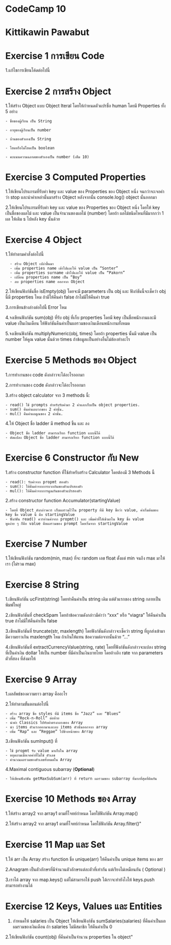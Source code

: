 # CodeCamp 10
# Kittikawin Pawabut

# Exercise 1 การเขียน Code
  1.แก้ไขการเขียนโค้ดต่อไปนี้
 
# Exercise 2 การสร้าง Object
  1.ให้สร้าง Object แบบ Object Iteral โดยให้กำหนดตัวแปรชื่อ human โดยมี Properties ทั้ง 5 อย่าง
    
    - ชื่อของผู้เรียน เป็น String
    
    - อายุของผู้เรียนเป็น number
    
    - บ้านของตัวเองเป็น String
    
    - โสดหรือไม่โสดเป็น boolean
    
    - คะแนนความฉลาดของตัวเองเป็น number (เต็ม 10)
    
# Exercise 3 Computed Properties
   1.ให้เขียนโปรแกรมที่รับค่า key และ value ของ Properties ของ Object หนึ่ง จนกว่าจะเจอคำว่า stop 
  และนำค่าเหล่านั้นมาสร้าง Object หลังจากนั้น console.log() object นั้นออกมา
  
  2.ให้เขียนโปรแกรมที่รับค่า key และ value ของ Properties ของ Object หนึ่ง โดยให้ key เป็นชื่อของผลไม้ 
  และ value เป็นจำนวนของผลไม้ (number) โดยถ้า ผลไม้ชนิดไหนที่มีมากกว่า 1 ผล ให้เติม s ไปหลัง key นั้นด้วย

# Exercise 4 Object
  1.ให้ทำตามคำสั่งต่อไปนี้
  
      - สร้าง Object เปล่าขึ้นมา
      - เพิ่ม properties name เข้าไปและให้ value เป็น “Sonter”
      - เพิ่ม properties surname เข้าไปและให้ value เป็น “Pakorn”
      - เปลี่ยน properties name เป็น “Boy”
      - ลบ properties name ออกจาก Object
    
  2.ให้เขียนฟังก์ชันชื่อ isEmpty(obj) โดยจะมี parameters เป็น obj และ ฟังก์ชันนี้จะเช็คว่า obj นี้มี properties ไหม 
  ถ้ามีให้คืนค่า false ถ้าไม่มีให้คืนค่า true
  
  3.การเขียนข้างล่างต่อไปนี้ Error ไหม
  
  4.จงเขียนฟังก์ชัน sum(obj) ที่รับ obj ที่เก็บ properties โดยมี key เป็นชื่อพนักงานและมี value เป็นเงินเดือน 
  ให้ฟังก์ชันคืนค่าเป็นผลรวมของเงินเดือนพนักงานทั้งหมด
  
  5.จงเขียนฟังก์ชัน multiplyNumeric(obj, times) โดยถ้า properties นั้นมี value เป็น number 
  ให้คูณ value นั้นด้วย times ถ้าข้อมูลเเป็นอย่างอื่นไม่ต้องทำอะไร
  
# Exercise 5 Methods ของ Object

  1.การทำงานของ code ดังกล่าวจะได้อะไรออกมา

  2.การทำงานของ code ดังกล่าวจะได้อะไรออกมา

  3.สร้าง object calculator จาก 3 methods นี้:

    - read() ใช้ prompts สำหรับรับค่ามา 2 ค่าและเก็บเป็น object properties.
    - sum() คืนค่าผลบวกของ 2 ค่านั้น.
    - mul() คืนค่าผลคูณของ 2 ค่านั้น.

  4.ให้ Object ชื่อ ladder มี method ขึ้น และ ลง

    - Object ชื่อ ladder สามารถเรียก function แบบนี้ได้
    - ดัดแปลง Object ชื่อ ladder สามารถเรียก function แบบนี้ได้
    
# Exercise 6 Constructor กับ New

  1.สร้าง constructor function ที่ใช้สำหรับสร้าง Calculator โดยต้องมี 3 Methods นี้
  
    - read(): รับค่าจาก propmt สองตัว
    - sum(): ให้คืนค่าจากการบวกกันของตัวแปรสองตัว
    - mul(): ให้คืนค่าจากการคูณกันของตัวแปรสองตัว
    
  2.สร้าง constructor function Accumulator(startingValue)
  
    - โดยที่ Object ดังกล่าวควร เก็บผลรวมไว้ใน property ที่มี key ชื่อว่า value, ค่าเริ่มต้นของ key ชื่อ value นี้ คือ startingValue
    - ฟังก์ชัน read() ควรอ่านค่าจาก propmt() และ เพิ่มค่าที่ใส่เข้ามาใน key ชื่อ value
    พูดง่าย ๆ ก็คือ value คือผลรวมของ prompt โดยเริ่มจาก startingValue

# Exercise 7  Number

  1.ให้เขียนฟังก์ชัน random(min, max) ที่จะ random เลข float ตั้งแต่ min จนถึง max มาให้เรา (ไม่รวม max)
  
  
# Exercise 8  String

  1.เขียนฟังก์ชัน ucFirst(string) โดยทำคืนค่าเป็น string เดิม แต่ตัวแรกของ string กลายเป็นพิมพ์ใหญ่
  
  2.เขียนฟังก์ชันที่ checkSpam โดยถ้าข้อความดังกล่าวมีคำว่า “xxx” หรือ “viagra” ให้คืนค่าเป็น true ถ้าไม่มีให้คืนค่าเป็น false
  
  3.เขียนฟังก์ชันที่ truncate(str, maxlength) โดยฟังก์ชันดังกล่าวจะเช็คว่า string 
  ที่ถูกส่งเข้ามามีความยาวเกิน maxlength ไหม ถ้าเกินให้แทน ข้อความต่อจากนั้นด้วย “...”

  4.เขียนฟังก์ชันที่ extractCurrencyValue(string, rate) โดยที่ฟังก์ชันดังกล่าวจะแปลง string ที่เป็นค่าเงิน dollar 
  ให้เป็น number ที่มีค่าเป็นเงินบาทไทย โดยอ้างอิง  rate จาก parameters ตัวที่สอง ที่ส่งมาให้
  
# Exercise 9 Array
  1.ผลลัพธ์ของความยาว array คืออะไร
  
  2.ให้ทำตามขั้นตอนต่อไปนี้
  
    - สร้าง array ชื่อ styles ที่มี items ชื่อ “Jazz” และ “Blues”
    - เพิ่ม “Rock-n-Roll” ต่อท้าย
    - นำค่า Classics ไปทับค่าตรงกลางของ Array
    - นำ items ตัวแรกออกมาและลบ items ตัวนั้นออกจาก array
    - เพิ่ม “Rap” และ “Reggae” ไปข้างหน้าของ Array
  3.เขียนฟังก์ชัน sumInput() ที่
  
    - ใช้ propmt รับ value มาเก็บใน array
    - หยุดถามเมื่อเจอค่าที่ไม่ใช่ ตัวเลข
    - คำนวณผลรวมของตัวเลขทั้งหมดใน Array
    
   4.Maximal contiguous subarray (**Optional**)
   
    - ให้เขียนฟังก์ชัน getMaxSubSum(arr) ที่ return ผลรวมของ subarray ที่มากที่สุดที่ติดกัน
    
# Exercise 10 Methods ของ Array

  1.ให้สร้าง array2 จาก array1 ตามที่โจทย์กำหนด โดยใช้ฟังก์ชัน Array.map()
  
  2.ให้สร้าง array2 จาก array1 ตามที่โจทย์กำหนด โดยใช้ฟังก์ชัน Array.filter()"

# Exercise 11 Map และ Set

  1.ให้ arr เป็น Array สร้าง function ชื่อ unique(arr) ให้คืนค่าเป็น unique items ของ arr
  
  2.Anagram เป็นตัวอักษรที่มีจำนวนตัวอักษรแต่ละตัวที่เท่ากัน แต่เรียงไม่เหมือนกัน ( Optional )
  
  3.เราได้ array จาก map.keys() แต่ไม่สามารถใช้ push ได้เราจะทำยังไงให้ keys.push สามารถทำงานได้

# Exercise 12 Keys, Values และ Entities

  1. กำหนดให้ salaries เป็น Object ให้เขียนฟังก์ชัน sumSalaries(salaries) ที่คืนค่าเป็นผลผมรวมของเงินเดือน 
  ถ้า salaries ไม่มีสมาชิก ให้คืนค่าเป็น 0
  
   2.ให้เขียนฟังก์ชัน count(obj) ที่คืนค่าเป็นจำนวน properties ใน object"
































